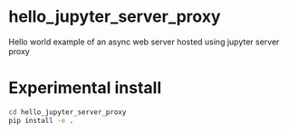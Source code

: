 # hello_jupyter_server_proxy
Hello world example of an async web server hosted using jupyter server proxy

# Experimental install

```bash
cd hello_jupyter_server_proxy
pip install -e .
```